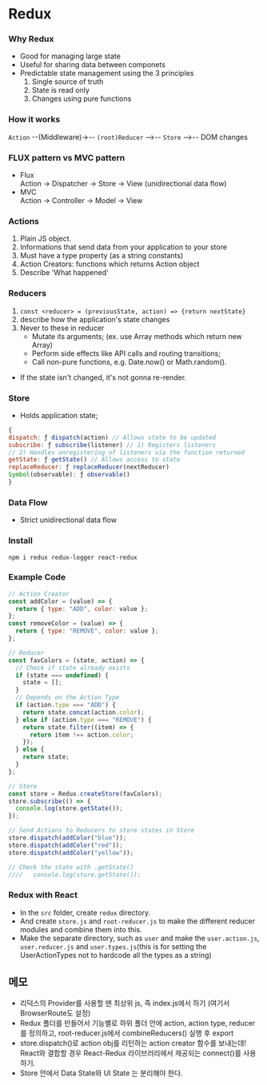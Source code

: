 # Redux

### Why Redux

- Good for managing large state
- Useful for sharing data between componets
- Predictable state management using the 3 principles
  1. Single source of truth
  2. State is read only
  3. Changes using pure functions

### How it works

`Action` --(Middleware)->-- `(root)Reducer` -->-- `Store` -->-- DOM changes

### FLUX pattern vs MVC pattern

- Flux  
  Action -> Dispatcher -> Store -> View (unidirectional data flow)
- MVC  
  Action -> Controller -> Model -> View

### Actions

1. Plain JS object.
2. Informations that send data from your application to your store
3. Must have a type property (as a string constants)
4. Action Creators: functions which returns Action object
5. Describe 'What happened'

### Reducers

1. `const <reducer> = (previousState, action) => {return nextState}`
2. describe how the application's state changes
3. Never to these in reducer
   - Mutate its arguments; (ex. use Array methods which return new Array)
   - Perform side effects like API calls and routing transitions;
   - Call non-pure functions, e.g. Date.now() or Math.random().

- If the state isn't changed, it's not gonna re-render.

### Store

- Holds application state;

```js
{
dispatch: ƒ dispatch(action) // Allows state to be updated
subscribe: ƒ subscribe(listener) // 1) Registers listeners
// 2) Handles unregistering of listeners via the function returned
getState: ƒ getState() // Allows access to state
replaceReducer: ƒ replaceReducer(nextReducer)
Symbol(observable): ƒ observable()
}
```

### Data Flow

- Strict unidirectional data flow

### Install

`npm i redux redux-logger react-redux`

### Example Code

```js
// Action Creator
const addColor = (value) => {
  return { type: "ADD", color: value };
};
const removeColor = (value) => {
  return { type: "REMOVE", color: value };
};

// Reducer
const favColors = (state, action) => {
  // Check if state already exists
  if (state === undefined) {
    state = [];
  }
  // Depends on the Action Type
  if (action.type === "ADD") {
    return state.concat(action.color);
  } else if (action.type === "REMOVE") {
    return state.filter((item) => {
      return item !== action.color;
    });
  } else {
    return state;
  }
};

// Store
const store = Redux.createStore(favColors);
store.subscribe(() => {
  console.log(store.getState());
});

// Send Actions to Reducers to store states in Store
store.dispatch(addColor("blue"));
store.dispatch(addColor("red"));
store.dispatch(addColor("yellow"));

// Check the state with .getState()
////   console.log(store.getState());
```

### Redux with React

- In the `src` folder, create `redux` directory.
- And create `store.js` and `root-reducer.js` to make the different reducer modules and combine them into this.
- Make the separate directory, such as `user` and make the `user.action.js`, `user.reducer.js` and `user.types.js`(this is for setting the UserActionTypes not to hardcode all the types as a string)

## 메모

- 리덕스의 Provider를 사용할 땐 최상위 js, 즉 index.js에서 하기 (여기서 BrowserRoute도 설정)
- Redux 폴더를 만들어서 기능별로 하위 폴더 안에 action, action type, reducer를 정의하고, root-reducer.js에서 combineReducers() 실행 후 export
- store.dispatch()로 action obj를 리턴하는 action creator 함수를 보내는데! React와 결합할 경우 React-Redux 라이브러리에서 제공되는 connect()를 사용하기.
- Store 안에서 Data State와 UI State 는 분리해야 한다.
